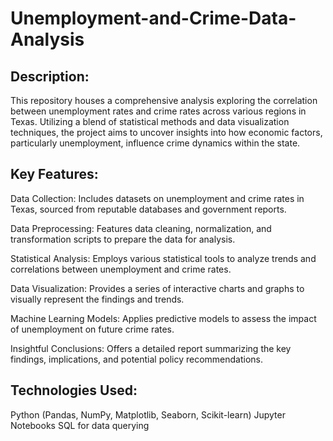 # Unemployment-and-Crime-Data-Analysis

## Description:

This repository houses a comprehensive analysis exploring the correlation between unemployment rates and crime rates across various regions in Texas. Utilizing a blend of statistical methods and data visualization techniques, the project aims to uncover insights into how economic factors, particularly unemployment, influence crime dynamics within the state.

## Key Features:

Data Collection: Includes datasets on unemployment and crime rates in Texas, sourced from reputable databases and government reports.


Data Preprocessing: Features data cleaning, normalization, and transformation scripts to prepare the data for analysis.


Statistical Analysis: Employs various statistical tools to analyze trends and correlations between unemployment and crime rates.


Data Visualization: Provides a series of interactive charts and graphs to visually represent the findings and trends.


Machine Learning Models: Applies predictive models to assess the impact of unemployment on future crime rates.


Insightful Conclusions: Offers a detailed report summarizing the key findings, implications, and potential policy recommendations.

## Technologies Used:

Python (Pandas, NumPy, Matplotlib, Seaborn, Scikit-learn)
Jupyter Notebooks
SQL for data querying
